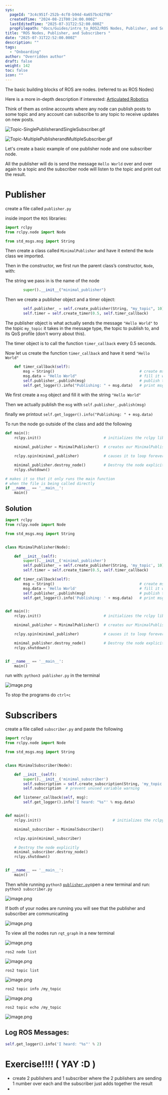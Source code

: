 ```yaml
---
sys:
  pageId: "3c4c951f-252b-4cf8-b94d-4a657bc62f9b"
  createdTime: "2024-08-21T00:24:00.000Z"
  lastEditedTime: "2025-07-31T22:52:00.000Z"
  propFilepath: "docs/Guides/intro_to_ROS2/ROS Nodes, Publisher, and Subscribers .md"
title: "ROS Nodes, Publisher, and Subscribers "
date: "2025-07-31T22:52:00.000Z"
description: ""
tags:
  - "Onboarding"
author: "Overridden author"
draft: false
weight: 142
toc: false
icon: ""
---
```


The basic building blocks of ROS are nodes. (referred to as ROS Nodes)

Here is a more in-depth description if interested: [Articulated Robotics](https://articulatedrobotics.xyz/tutorials/ready-for-ros/ros-overview#2-nodes)

Think of them as online accounts where any node can publish posts to some topic and any account can subscribe to any topic to receive updates on new posts.

![Topic-SinglePublisherandSingleSubscriber.gif](https://docs.ros.org/en/humble/_images/Topic-SinglePublisherandSingleSubscriber.gif)

![Topic-MultiplePublisherandMultipleSubscriber.gif](https://docs.ros.org/en/humble/_images/Topic-MultiplePublisherandMultipleSubscriber.gif)

Let's create a basic example of one publisher node and one subscriber node.

All the publisher will do is send the message `Hello World` over and over again to a topic and the subscriber node will listen to the topic and print out the result.

# Publisher

create a file called `publisher.py` 

inside import the `ROS` libraries:

```python
import rclpy
from rclpy.node import Node

from std_msgs.msg import String
```

Then create a class called `MinimalPublisher` and have it extend the `Node` class we imported.

Then in the constructor, we first run the parent class’s constructor, `Node`, with:

The string we pass in is the name of the node

```python
        super().__init__("minimal_publisher")
```

Then we create a publisher object and a timer object:

```python
        self.publisher_ = self.create_publisher(String, "my_topic", 10)
        self.timer = self.create_timer(0.5, self.timer_callback)
```

The publisher object is what actually sends the message `"Hello World"` to the topic `my_topic` it takes in the message type, the topic to publish to, and its QoS profile (don't worry about this).

The timer object is to call the function `timer_callback` every 0.5 seconds.

Now let us create the function `timer_callback` and have it send `"Hello World"`

```python
    def timer_callback(self):
        msg = String()                                      # create msg object
        msg.data = "Hello World"                            # fill it with data
        self.publisher_.publish(msg)                        # publish the message
        self.get_logger().info("Publishing: " + msg.data)   # print msg
```

We first create a `msg` object and fill it with the string `"Hello World"`

Then we actually publish the `msg` with `self.publisher_.publish(msg)`

finally we printout `self.get_logger().info("Publishing: " + msg.data)`

To run the node go outside of the class and add the following

```python
def main():
    rclpy.init()                            # initializes the rclpy library

    minimal_publisher = MinimalPublisher()  # creates our MinimalPublisher object

    rclpy.spin(minimal_publisher)           # causes it to loop forever

    minimal_publisher.destroy_node()        # Destroy the node explicitly
    rclpy.shutdown()

# makes it so that it only runs the main function
# when the file is being called directly
if __name__ == '__main__': 
    main()
```

## Solution

```python
import rclpy
from rclpy.node import Node

from std_msgs.msg import String


class MinimalPublisher(Node):

    def __init__(self):
        super().__init__('minimal_publisher')
        self.publisher_ = self.create_publisher(String, 'my_topic', 10)
        self.timer = self.create_timer(0.5, self.timer_callback)

    def timer_callback(self):
        msg = String()                                      # create msg object
        msg.data = 'Hello World'                            # fill it with data
        self.publisher_.publish(msg)                        # publish the message
        self.get_logger().info('Publishing: ' + msg.data)   # print msg


def main():
    rclpy.init()                            # initializes the rclpy library

    minimal_publisher = MinimalPublisher()  # creates our MinimalPublisher object

    rclpy.spin(minimal_publisher)           # causes it to loop forever

    minimal_publisher.destroy_node()        # Destroy the node explicitly
    rclpy.shutdown()


if __name__ == '__main__':
    main()
```

run with: `python3 publisher.py` in the terminal

![image.png](https://prod-files-secure.s3.us-west-2.amazonaws.com/d518164a-d88e-44d1-a4ee-3adb3bd8bce0/9214accb-ad5b-44f1-a31c-b3167c59138b/image.png?X-Amz-Algorithm=AWS4-HMAC-SHA256&X-Amz-Content-Sha256=UNSIGNED-PAYLOAD&X-Amz-Credential=ASIAZI2LB466Q5YNLVPY%2F20250909%2Fus-west-2%2Fs3%2Faws4_request&X-Amz-Date=20250909T012533Z&X-Amz-Expires=3600&X-Amz-Security-Token=IQoJb3JpZ2luX2VjEGEaCXVzLXdlc3QtMiJHMEUCIQD9uvbrw3hDLZ7NHNlEOmIHK%2FMIGOsMk8BV%2BthCOndMPwIgJ%2Fv37TdjVWfU4tjrxXmrcrLsL%2Bofr8Op6E5qnk2y%2FwgqiAQIyv%2F%2F%2F%2F%2F%2F%2F%2F%2F%2FARAAGgw2Mzc0MjMxODM4MDUiDHoA9EwHmex8DPl%2FQircA7du9vt8G0ru7lpK37OQi2uT1V54lP5NcAB5HUu%2F2xvXoGs84myxpE7Xg%2Fr6O%2BUQBCRDzsi5%2BBeNOzGbK0f9ehh9slv2Lj86KNJdopwN3%2FKP25vjJmw02j3rLjowO5xK40qQtz1Dyp8qtpB2ZQHXZsVQ7QyfSg%2FztJ0EE1Fl%2BN0w6HF2A0ak5lh7oNPv61rzm78cJLnW0be5cv0v596g8zybTaIFFaPbdZkI8Ciq%2FORXv1lDXe%2BG8mRsP2cwywa8uSuJZJWmaAbpGWxzPvcob5dk%2BgRE88ekpJdBE0jNivKJp9p49aZMYMlKOAaw1e4XhCWBrBBRH5jDFh9qPdMUwZHvwy38fNyTQBvxWkhuIL%2BLuHWqIBp1ZgC7UTskjlgEhnBYLBx%2FP9APCmfZ%2Fv2rP8AD1rDm7PeVWI6NQD2OL5iAxM%2FiE0e5%2B5LyaF8%2FADC9IwKU0yzpmIBzznSoPSui8Or0A4N%2BTA02MG8umr02Cfq1EILW%2F2bjixSNINL3RKG9OJz4PWNavwOO%2Bhr65XES7%2BhxFhXpdW7snBX3wHCMUuuvAz5h8WPWZ07dWY8U869hok%2FRf7yAB%2BLpAVgQCRz4RenC8bIc8qM6%2BPktrz7gE0VPzN1DwniOje%2BEjIo%2BMNPy%2FcUGOqUBwbXelrchJSZxsVLjRMVWTzECxRIpIOmoqOpPV0MI9Gbnkq8TtQOCyLmtsKQORdLfNyzSYAMvNBQRCMSf%2Bx%2F7KzJQrzI7Jquux1%2FZl3fCMYrqoGoPpL9Yk%2FjmP31tsStk7k3JU9U5PIBZRXbmPno4ppFts5GOIDvnZv%2F%2BAZ7nKhJsWKUNEnotHDCIWqofH4Uqrxg9fYXZbhNj4d%2Bc1ndiUaGPTHC9&X-Amz-Signature=972d33e33f1e480eef99a6cc6e2297e585a6be25f61b7a2324107fcc6fdf233e&X-Amz-SignedHeaders=host&x-amz-checksum-mode=ENABLED&x-id=GetObject)

To stop the programs do `ctrl+c`

# Subscribers

create a file called `subscriber.py` and paste the following

```python
import rclpy
from rclpy.node import Node

from std_msgs.msg import String


class MinimalSubscriber(Node):

    def __init__(self):
        super().__init__('minimal_subscriber')
        self.subscription = self.create_subscription(String, 'my_topic', self.listener_callback, 10)
        self.subscription  # prevent unused variable warning

    def listener_callback(self, msg):
        self.get_logger().info('I heard: "%s"' % msg.data)


def main():
    rclpy.init()                                # initializes the rclpy library

    minimal_subscriber = MinimalSubscriber()

    rclpy.spin(minimal_subscriber)

    # Destroy the node explicitly
    minimal_subscriber.destroy_node()
    rclpy.shutdown()


if __name__ == '__main__':
    main()
```

Then while running `python3` [`publisher.py`](http://publisher.py/)open a new terminal and run: `python3 subscriber.py` 

![image.png](https://prod-files-secure.s3.us-west-2.amazonaws.com/d518164a-d88e-44d1-a4ee-3adb3bd8bce0/611fccf2-c738-4dbd-94e9-98f209092866/image.png?X-Amz-Algorithm=AWS4-HMAC-SHA256&X-Amz-Content-Sha256=UNSIGNED-PAYLOAD&X-Amz-Credential=ASIAZI2LB466Q5YNLVPY%2F20250909%2Fus-west-2%2Fs3%2Faws4_request&X-Amz-Date=20250909T012533Z&X-Amz-Expires=3600&X-Amz-Security-Token=IQoJb3JpZ2luX2VjEGEaCXVzLXdlc3QtMiJHMEUCIQD9uvbrw3hDLZ7NHNlEOmIHK%2FMIGOsMk8BV%2BthCOndMPwIgJ%2Fv37TdjVWfU4tjrxXmrcrLsL%2Bofr8Op6E5qnk2y%2FwgqiAQIyv%2F%2F%2F%2F%2F%2F%2F%2F%2F%2FARAAGgw2Mzc0MjMxODM4MDUiDHoA9EwHmex8DPl%2FQircA7du9vt8G0ru7lpK37OQi2uT1V54lP5NcAB5HUu%2F2xvXoGs84myxpE7Xg%2Fr6O%2BUQBCRDzsi5%2BBeNOzGbK0f9ehh9slv2Lj86KNJdopwN3%2FKP25vjJmw02j3rLjowO5xK40qQtz1Dyp8qtpB2ZQHXZsVQ7QyfSg%2FztJ0EE1Fl%2BN0w6HF2A0ak5lh7oNPv61rzm78cJLnW0be5cv0v596g8zybTaIFFaPbdZkI8Ciq%2FORXv1lDXe%2BG8mRsP2cwywa8uSuJZJWmaAbpGWxzPvcob5dk%2BgRE88ekpJdBE0jNivKJp9p49aZMYMlKOAaw1e4XhCWBrBBRH5jDFh9qPdMUwZHvwy38fNyTQBvxWkhuIL%2BLuHWqIBp1ZgC7UTskjlgEhnBYLBx%2FP9APCmfZ%2Fv2rP8AD1rDm7PeVWI6NQD2OL5iAxM%2FiE0e5%2B5LyaF8%2FADC9IwKU0yzpmIBzznSoPSui8Or0A4N%2BTA02MG8umr02Cfq1EILW%2F2bjixSNINL3RKG9OJz4PWNavwOO%2Bhr65XES7%2BhxFhXpdW7snBX3wHCMUuuvAz5h8WPWZ07dWY8U869hok%2FRf7yAB%2BLpAVgQCRz4RenC8bIc8qM6%2BPktrz7gE0VPzN1DwniOje%2BEjIo%2BMNPy%2FcUGOqUBwbXelrchJSZxsVLjRMVWTzECxRIpIOmoqOpPV0MI9Gbnkq8TtQOCyLmtsKQORdLfNyzSYAMvNBQRCMSf%2Bx%2F7KzJQrzI7Jquux1%2FZl3fCMYrqoGoPpL9Yk%2FjmP31tsStk7k3JU9U5PIBZRXbmPno4ppFts5GOIDvnZv%2F%2BAZ7nKhJsWKUNEnotHDCIWqofH4Uqrxg9fYXZbhNj4d%2Bc1ndiUaGPTHC9&X-Amz-Signature=37709b3a550beed17ea58bdea2b40151c3c0ed0e42898cd12ae913fcc7046474&X-Amz-SignedHeaders=host&x-amz-checksum-mode=ENABLED&x-id=GetObject)

If both of your nodes are running you will see that the publisher and subscriber are communicating

![image.png](https://prod-files-secure.s3.us-west-2.amazonaws.com/d518164a-d88e-44d1-a4ee-3adb3bd8bce0/eea428b5-1cf0-43bb-a30b-81cbaf6c5c78/image.png?X-Amz-Algorithm=AWS4-HMAC-SHA256&X-Amz-Content-Sha256=UNSIGNED-PAYLOAD&X-Amz-Credential=ASIAZI2LB466Q5YNLVPY%2F20250909%2Fus-west-2%2Fs3%2Faws4_request&X-Amz-Date=20250909T012533Z&X-Amz-Expires=3600&X-Amz-Security-Token=IQoJb3JpZ2luX2VjEGEaCXVzLXdlc3QtMiJHMEUCIQD9uvbrw3hDLZ7NHNlEOmIHK%2FMIGOsMk8BV%2BthCOndMPwIgJ%2Fv37TdjVWfU4tjrxXmrcrLsL%2Bofr8Op6E5qnk2y%2FwgqiAQIyv%2F%2F%2F%2F%2F%2F%2F%2F%2F%2FARAAGgw2Mzc0MjMxODM4MDUiDHoA9EwHmex8DPl%2FQircA7du9vt8G0ru7lpK37OQi2uT1V54lP5NcAB5HUu%2F2xvXoGs84myxpE7Xg%2Fr6O%2BUQBCRDzsi5%2BBeNOzGbK0f9ehh9slv2Lj86KNJdopwN3%2FKP25vjJmw02j3rLjowO5xK40qQtz1Dyp8qtpB2ZQHXZsVQ7QyfSg%2FztJ0EE1Fl%2BN0w6HF2A0ak5lh7oNPv61rzm78cJLnW0be5cv0v596g8zybTaIFFaPbdZkI8Ciq%2FORXv1lDXe%2BG8mRsP2cwywa8uSuJZJWmaAbpGWxzPvcob5dk%2BgRE88ekpJdBE0jNivKJp9p49aZMYMlKOAaw1e4XhCWBrBBRH5jDFh9qPdMUwZHvwy38fNyTQBvxWkhuIL%2BLuHWqIBp1ZgC7UTskjlgEhnBYLBx%2FP9APCmfZ%2Fv2rP8AD1rDm7PeVWI6NQD2OL5iAxM%2FiE0e5%2B5LyaF8%2FADC9IwKU0yzpmIBzznSoPSui8Or0A4N%2BTA02MG8umr02Cfq1EILW%2F2bjixSNINL3RKG9OJz4PWNavwOO%2Bhr65XES7%2BhxFhXpdW7snBX3wHCMUuuvAz5h8WPWZ07dWY8U869hok%2FRf7yAB%2BLpAVgQCRz4RenC8bIc8qM6%2BPktrz7gE0VPzN1DwniOje%2BEjIo%2BMNPy%2FcUGOqUBwbXelrchJSZxsVLjRMVWTzECxRIpIOmoqOpPV0MI9Gbnkq8TtQOCyLmtsKQORdLfNyzSYAMvNBQRCMSf%2Bx%2F7KzJQrzI7Jquux1%2FZl3fCMYrqoGoPpL9Yk%2FjmP31tsStk7k3JU9U5PIBZRXbmPno4ppFts5GOIDvnZv%2F%2BAZ7nKhJsWKUNEnotHDCIWqofH4Uqrxg9fYXZbhNj4d%2Bc1ndiUaGPTHC9&X-Amz-Signature=58105a7d2ab570ccf4d0bb740d1a5ff3bb3e2fcb1631eaee69975a02ed5d5015&X-Amz-SignedHeaders=host&x-amz-checksum-mode=ENABLED&x-id=GetObject)

To view all the nodes run `rqt_graph` in a new terminal

![image.png](https://prod-files-secure.s3.us-west-2.amazonaws.com/d518164a-d88e-44d1-a4ee-3adb3bd8bce0/1d98e964-4318-4d62-b5c4-8c8f78368598/image.png?X-Amz-Algorithm=AWS4-HMAC-SHA256&X-Amz-Content-Sha256=UNSIGNED-PAYLOAD&X-Amz-Credential=ASIAZI2LB466Q5YNLVPY%2F20250909%2Fus-west-2%2Fs3%2Faws4_request&X-Amz-Date=20250909T012533Z&X-Amz-Expires=3600&X-Amz-Security-Token=IQoJb3JpZ2luX2VjEGEaCXVzLXdlc3QtMiJHMEUCIQD9uvbrw3hDLZ7NHNlEOmIHK%2FMIGOsMk8BV%2BthCOndMPwIgJ%2Fv37TdjVWfU4tjrxXmrcrLsL%2Bofr8Op6E5qnk2y%2FwgqiAQIyv%2F%2F%2F%2F%2F%2F%2F%2F%2F%2FARAAGgw2Mzc0MjMxODM4MDUiDHoA9EwHmex8DPl%2FQircA7du9vt8G0ru7lpK37OQi2uT1V54lP5NcAB5HUu%2F2xvXoGs84myxpE7Xg%2Fr6O%2BUQBCRDzsi5%2BBeNOzGbK0f9ehh9slv2Lj86KNJdopwN3%2FKP25vjJmw02j3rLjowO5xK40qQtz1Dyp8qtpB2ZQHXZsVQ7QyfSg%2FztJ0EE1Fl%2BN0w6HF2A0ak5lh7oNPv61rzm78cJLnW0be5cv0v596g8zybTaIFFaPbdZkI8Ciq%2FORXv1lDXe%2BG8mRsP2cwywa8uSuJZJWmaAbpGWxzPvcob5dk%2BgRE88ekpJdBE0jNivKJp9p49aZMYMlKOAaw1e4XhCWBrBBRH5jDFh9qPdMUwZHvwy38fNyTQBvxWkhuIL%2BLuHWqIBp1ZgC7UTskjlgEhnBYLBx%2FP9APCmfZ%2Fv2rP8AD1rDm7PeVWI6NQD2OL5iAxM%2FiE0e5%2B5LyaF8%2FADC9IwKU0yzpmIBzznSoPSui8Or0A4N%2BTA02MG8umr02Cfq1EILW%2F2bjixSNINL3RKG9OJz4PWNavwOO%2Bhr65XES7%2BhxFhXpdW7snBX3wHCMUuuvAz5h8WPWZ07dWY8U869hok%2FRf7yAB%2BLpAVgQCRz4RenC8bIc8qM6%2BPktrz7gE0VPzN1DwniOje%2BEjIo%2BMNPy%2FcUGOqUBwbXelrchJSZxsVLjRMVWTzECxRIpIOmoqOpPV0MI9Gbnkq8TtQOCyLmtsKQORdLfNyzSYAMvNBQRCMSf%2Bx%2F7KzJQrzI7Jquux1%2FZl3fCMYrqoGoPpL9Yk%2FjmP31tsStk7k3JU9U5PIBZRXbmPno4ppFts5GOIDvnZv%2F%2BAZ7nKhJsWKUNEnotHDCIWqofH4Uqrxg9fYXZbhNj4d%2Bc1ndiUaGPTHC9&X-Amz-Signature=28f9aca3e634d1744aa562b26474911f337a5e0acbd4c50c5c1a49e46c5657d9&X-Amz-SignedHeaders=host&x-amz-checksum-mode=ENABLED&x-id=GetObject)

`ros2 node list`

![image.png](https://prod-files-secure.s3.us-west-2.amazonaws.com/d518164a-d88e-44d1-a4ee-3adb3bd8bce0/680ac8cf-e6d9-4164-9ece-5b9a6fccffee/image.png?X-Amz-Algorithm=AWS4-HMAC-SHA256&X-Amz-Content-Sha256=UNSIGNED-PAYLOAD&X-Amz-Credential=ASIAZI2LB466Q5YNLVPY%2F20250909%2Fus-west-2%2Fs3%2Faws4_request&X-Amz-Date=20250909T012533Z&X-Amz-Expires=3600&X-Amz-Security-Token=IQoJb3JpZ2luX2VjEGEaCXVzLXdlc3QtMiJHMEUCIQD9uvbrw3hDLZ7NHNlEOmIHK%2FMIGOsMk8BV%2BthCOndMPwIgJ%2Fv37TdjVWfU4tjrxXmrcrLsL%2Bofr8Op6E5qnk2y%2FwgqiAQIyv%2F%2F%2F%2F%2F%2F%2F%2F%2F%2FARAAGgw2Mzc0MjMxODM4MDUiDHoA9EwHmex8DPl%2FQircA7du9vt8G0ru7lpK37OQi2uT1V54lP5NcAB5HUu%2F2xvXoGs84myxpE7Xg%2Fr6O%2BUQBCRDzsi5%2BBeNOzGbK0f9ehh9slv2Lj86KNJdopwN3%2FKP25vjJmw02j3rLjowO5xK40qQtz1Dyp8qtpB2ZQHXZsVQ7QyfSg%2FztJ0EE1Fl%2BN0w6HF2A0ak5lh7oNPv61rzm78cJLnW0be5cv0v596g8zybTaIFFaPbdZkI8Ciq%2FORXv1lDXe%2BG8mRsP2cwywa8uSuJZJWmaAbpGWxzPvcob5dk%2BgRE88ekpJdBE0jNivKJp9p49aZMYMlKOAaw1e4XhCWBrBBRH5jDFh9qPdMUwZHvwy38fNyTQBvxWkhuIL%2BLuHWqIBp1ZgC7UTskjlgEhnBYLBx%2FP9APCmfZ%2Fv2rP8AD1rDm7PeVWI6NQD2OL5iAxM%2FiE0e5%2B5LyaF8%2FADC9IwKU0yzpmIBzznSoPSui8Or0A4N%2BTA02MG8umr02Cfq1EILW%2F2bjixSNINL3RKG9OJz4PWNavwOO%2Bhr65XES7%2BhxFhXpdW7snBX3wHCMUuuvAz5h8WPWZ07dWY8U869hok%2FRf7yAB%2BLpAVgQCRz4RenC8bIc8qM6%2BPktrz7gE0VPzN1DwniOje%2BEjIo%2BMNPy%2FcUGOqUBwbXelrchJSZxsVLjRMVWTzECxRIpIOmoqOpPV0MI9Gbnkq8TtQOCyLmtsKQORdLfNyzSYAMvNBQRCMSf%2Bx%2F7KzJQrzI7Jquux1%2FZl3fCMYrqoGoPpL9Yk%2FjmP31tsStk7k3JU9U5PIBZRXbmPno4ppFts5GOIDvnZv%2F%2BAZ7nKhJsWKUNEnotHDCIWqofH4Uqrxg9fYXZbhNj4d%2Bc1ndiUaGPTHC9&X-Amz-Signature=9bd6892c2be340a1890ee6bae7d7838b98903a8004db322c85649b3650077e9c&X-Amz-SignedHeaders=host&x-amz-checksum-mode=ENABLED&x-id=GetObject)

`ros2 topic list`

![image.png](https://prod-files-secure.s3.us-west-2.amazonaws.com/d518164a-d88e-44d1-a4ee-3adb3bd8bce0/eee2ebe1-27ef-4a4a-96fb-2ca54126fb29/image.png?X-Amz-Algorithm=AWS4-HMAC-SHA256&X-Amz-Content-Sha256=UNSIGNED-PAYLOAD&X-Amz-Credential=ASIAZI2LB466Q5YNLVPY%2F20250909%2Fus-west-2%2Fs3%2Faws4_request&X-Amz-Date=20250909T012533Z&X-Amz-Expires=3600&X-Amz-Security-Token=IQoJb3JpZ2luX2VjEGEaCXVzLXdlc3QtMiJHMEUCIQD9uvbrw3hDLZ7NHNlEOmIHK%2FMIGOsMk8BV%2BthCOndMPwIgJ%2Fv37TdjVWfU4tjrxXmrcrLsL%2Bofr8Op6E5qnk2y%2FwgqiAQIyv%2F%2F%2F%2F%2F%2F%2F%2F%2F%2FARAAGgw2Mzc0MjMxODM4MDUiDHoA9EwHmex8DPl%2FQircA7du9vt8G0ru7lpK37OQi2uT1V54lP5NcAB5HUu%2F2xvXoGs84myxpE7Xg%2Fr6O%2BUQBCRDzsi5%2BBeNOzGbK0f9ehh9slv2Lj86KNJdopwN3%2FKP25vjJmw02j3rLjowO5xK40qQtz1Dyp8qtpB2ZQHXZsVQ7QyfSg%2FztJ0EE1Fl%2BN0w6HF2A0ak5lh7oNPv61rzm78cJLnW0be5cv0v596g8zybTaIFFaPbdZkI8Ciq%2FORXv1lDXe%2BG8mRsP2cwywa8uSuJZJWmaAbpGWxzPvcob5dk%2BgRE88ekpJdBE0jNivKJp9p49aZMYMlKOAaw1e4XhCWBrBBRH5jDFh9qPdMUwZHvwy38fNyTQBvxWkhuIL%2BLuHWqIBp1ZgC7UTskjlgEhnBYLBx%2FP9APCmfZ%2Fv2rP8AD1rDm7PeVWI6NQD2OL5iAxM%2FiE0e5%2B5LyaF8%2FADC9IwKU0yzpmIBzznSoPSui8Or0A4N%2BTA02MG8umr02Cfq1EILW%2F2bjixSNINL3RKG9OJz4PWNavwOO%2Bhr65XES7%2BhxFhXpdW7snBX3wHCMUuuvAz5h8WPWZ07dWY8U869hok%2FRf7yAB%2BLpAVgQCRz4RenC8bIc8qM6%2BPktrz7gE0VPzN1DwniOje%2BEjIo%2BMNPy%2FcUGOqUBwbXelrchJSZxsVLjRMVWTzECxRIpIOmoqOpPV0MI9Gbnkq8TtQOCyLmtsKQORdLfNyzSYAMvNBQRCMSf%2Bx%2F7KzJQrzI7Jquux1%2FZl3fCMYrqoGoPpL9Yk%2FjmP31tsStk7k3JU9U5PIBZRXbmPno4ppFts5GOIDvnZv%2F%2BAZ7nKhJsWKUNEnotHDCIWqofH4Uqrxg9fYXZbhNj4d%2Bc1ndiUaGPTHC9&X-Amz-Signature=1664e3d125f27eebd29ce7d0915f90fa9b4bd40a4337c1897861eed4cd79b6c1&X-Amz-SignedHeaders=host&x-amz-checksum-mode=ENABLED&x-id=GetObject)

`ros2 topic info /my_topic`

![image.png](https://prod-files-secure.s3.us-west-2.amazonaws.com/d518164a-d88e-44d1-a4ee-3adb3bd8bce0/6288ef12-cb9e-406f-b9eb-65feed3a9011/image.png?X-Amz-Algorithm=AWS4-HMAC-SHA256&X-Amz-Content-Sha256=UNSIGNED-PAYLOAD&X-Amz-Credential=ASIAZI2LB466Q5YNLVPY%2F20250909%2Fus-west-2%2Fs3%2Faws4_request&X-Amz-Date=20250909T012533Z&X-Amz-Expires=3600&X-Amz-Security-Token=IQoJb3JpZ2luX2VjEGEaCXVzLXdlc3QtMiJHMEUCIQD9uvbrw3hDLZ7NHNlEOmIHK%2FMIGOsMk8BV%2BthCOndMPwIgJ%2Fv37TdjVWfU4tjrxXmrcrLsL%2Bofr8Op6E5qnk2y%2FwgqiAQIyv%2F%2F%2F%2F%2F%2F%2F%2F%2F%2FARAAGgw2Mzc0MjMxODM4MDUiDHoA9EwHmex8DPl%2FQircA7du9vt8G0ru7lpK37OQi2uT1V54lP5NcAB5HUu%2F2xvXoGs84myxpE7Xg%2Fr6O%2BUQBCRDzsi5%2BBeNOzGbK0f9ehh9slv2Lj86KNJdopwN3%2FKP25vjJmw02j3rLjowO5xK40qQtz1Dyp8qtpB2ZQHXZsVQ7QyfSg%2FztJ0EE1Fl%2BN0w6HF2A0ak5lh7oNPv61rzm78cJLnW0be5cv0v596g8zybTaIFFaPbdZkI8Ciq%2FORXv1lDXe%2BG8mRsP2cwywa8uSuJZJWmaAbpGWxzPvcob5dk%2BgRE88ekpJdBE0jNivKJp9p49aZMYMlKOAaw1e4XhCWBrBBRH5jDFh9qPdMUwZHvwy38fNyTQBvxWkhuIL%2BLuHWqIBp1ZgC7UTskjlgEhnBYLBx%2FP9APCmfZ%2Fv2rP8AD1rDm7PeVWI6NQD2OL5iAxM%2FiE0e5%2B5LyaF8%2FADC9IwKU0yzpmIBzznSoPSui8Or0A4N%2BTA02MG8umr02Cfq1EILW%2F2bjixSNINL3RKG9OJz4PWNavwOO%2Bhr65XES7%2BhxFhXpdW7snBX3wHCMUuuvAz5h8WPWZ07dWY8U869hok%2FRf7yAB%2BLpAVgQCRz4RenC8bIc8qM6%2BPktrz7gE0VPzN1DwniOje%2BEjIo%2BMNPy%2FcUGOqUBwbXelrchJSZxsVLjRMVWTzECxRIpIOmoqOpPV0MI9Gbnkq8TtQOCyLmtsKQORdLfNyzSYAMvNBQRCMSf%2Bx%2F7KzJQrzI7Jquux1%2FZl3fCMYrqoGoPpL9Yk%2FjmP31tsStk7k3JU9U5PIBZRXbmPno4ppFts5GOIDvnZv%2F%2BAZ7nKhJsWKUNEnotHDCIWqofH4Uqrxg9fYXZbhNj4d%2Bc1ndiUaGPTHC9&X-Amz-Signature=1e4b43051551616552a6dcff225f406a7ddeb5af7479dfd6cbfe3c535addfff9&X-Amz-SignedHeaders=host&x-amz-checksum-mode=ENABLED&x-id=GetObject)

`ros2 topic echo /my_topic`

![image.png](https://prod-files-secure.s3.us-west-2.amazonaws.com/d518164a-d88e-44d1-a4ee-3adb3bd8bce0/0a6fcb4d-422d-4a6c-a803-749ef4adf2c6/image.png?X-Amz-Algorithm=AWS4-HMAC-SHA256&X-Amz-Content-Sha256=UNSIGNED-PAYLOAD&X-Amz-Credential=ASIAZI2LB466Q5YNLVPY%2F20250909%2Fus-west-2%2Fs3%2Faws4_request&X-Amz-Date=20250909T012533Z&X-Amz-Expires=3600&X-Amz-Security-Token=IQoJb3JpZ2luX2VjEGEaCXVzLXdlc3QtMiJHMEUCIQD9uvbrw3hDLZ7NHNlEOmIHK%2FMIGOsMk8BV%2BthCOndMPwIgJ%2Fv37TdjVWfU4tjrxXmrcrLsL%2Bofr8Op6E5qnk2y%2FwgqiAQIyv%2F%2F%2F%2F%2F%2F%2F%2F%2F%2FARAAGgw2Mzc0MjMxODM4MDUiDHoA9EwHmex8DPl%2FQircA7du9vt8G0ru7lpK37OQi2uT1V54lP5NcAB5HUu%2F2xvXoGs84myxpE7Xg%2Fr6O%2BUQBCRDzsi5%2BBeNOzGbK0f9ehh9slv2Lj86KNJdopwN3%2FKP25vjJmw02j3rLjowO5xK40qQtz1Dyp8qtpB2ZQHXZsVQ7QyfSg%2FztJ0EE1Fl%2BN0w6HF2A0ak5lh7oNPv61rzm78cJLnW0be5cv0v596g8zybTaIFFaPbdZkI8Ciq%2FORXv1lDXe%2BG8mRsP2cwywa8uSuJZJWmaAbpGWxzPvcob5dk%2BgRE88ekpJdBE0jNivKJp9p49aZMYMlKOAaw1e4XhCWBrBBRH5jDFh9qPdMUwZHvwy38fNyTQBvxWkhuIL%2BLuHWqIBp1ZgC7UTskjlgEhnBYLBx%2FP9APCmfZ%2Fv2rP8AD1rDm7PeVWI6NQD2OL5iAxM%2FiE0e5%2B5LyaF8%2FADC9IwKU0yzpmIBzznSoPSui8Or0A4N%2BTA02MG8umr02Cfq1EILW%2F2bjixSNINL3RKG9OJz4PWNavwOO%2Bhr65XES7%2BhxFhXpdW7snBX3wHCMUuuvAz5h8WPWZ07dWY8U869hok%2FRf7yAB%2BLpAVgQCRz4RenC8bIc8qM6%2BPktrz7gE0VPzN1DwniOje%2BEjIo%2BMNPy%2FcUGOqUBwbXelrchJSZxsVLjRMVWTzECxRIpIOmoqOpPV0MI9Gbnkq8TtQOCyLmtsKQORdLfNyzSYAMvNBQRCMSf%2Bx%2F7KzJQrzI7Jquux1%2FZl3fCMYrqoGoPpL9Yk%2FjmP31tsStk7k3JU9U5PIBZRXbmPno4ppFts5GOIDvnZv%2F%2BAZ7nKhJsWKUNEnotHDCIWqofH4Uqrxg9fYXZbhNj4d%2Bc1ndiUaGPTHC9&X-Amz-Signature=6de0e73b639de6bb456a09a7a624fb315e82400d9094da5790cfd6629b8487e6&X-Amz-SignedHeaders=host&x-amz-checksum-mode=ENABLED&x-id=GetObject)

## Log ROS Messages:

```python
self.get_logger().info('I heard: "%s"' % 2)
```

# Exercise!!!! ( YAY :D )

- create 2 publishers and 1 subscriber where the 2 publishers are sending 1 number over each and the subscriber just adds together the result
- 
